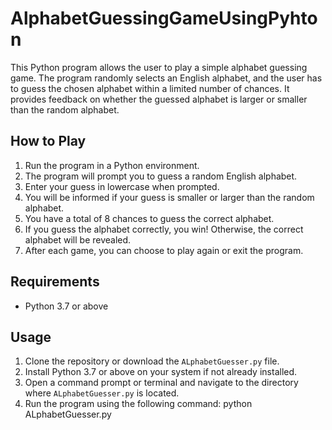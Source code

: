 # AlphabetGuessingGameUsingPyhton
This Python program allows the user to play a simple alphabet guessing game. The program randomly selects an English alphabet, and the user has to guess the chosen alphabet within a limited number of chances. It provides feedback on whether the guessed alphabet is larger or smaller than the random alphabet.
## How to Play

1. Run the program in a Python environment.
2. The program will prompt you to guess a random English alphabet.
3. Enter your guess in lowercase when prompted.
4. You will be informed if your guess is smaller or larger than the random alphabet.
5. You have a total of 8 chances to guess the correct alphabet.
6. If you guess the alphabet correctly, you win! Otherwise, the correct alphabet will be revealed.
7. After each game, you can choose to play again or exit the program.

## Requirements

- Python 3.7 or above

## Usage

1. Clone the repository or download the `ALphabetGuesser.py` file.
2. Install Python 3.7 or above on your system if not already installed.
3. Open a command prompt or terminal and navigate to the directory where `ALphabetGuesser.py` is located.
4. Run the program using the following command:
    python ALphabetGuesser.py
